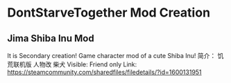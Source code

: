 # DontStarveTogether Mod Creation






## Jima Shiba Inu Mod
It is Secondary creation!
Game character mod of a cute Shiba Inu!
简介： 饥荒联机版 人物改 柴犬
Visible: Friend only
Link: https://steamcommunity.com/sharedfiles/filedetails/?id=1600131951